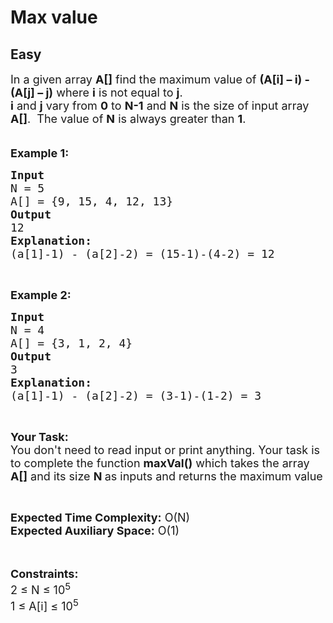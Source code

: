 # Max value
## Easy
<div class="problems_problem_content__Xm_eO"><p><span style="font-size:18px">In a given array <strong>A[]</strong> find the maximum value of <strong>(A[i] – i) - (A[j] – j)</strong> where <strong>i</strong> is not equal to <strong>j</strong>.&nbsp;<br>
<strong>i</strong> and <strong>j</strong> vary from <strong>0</strong> to <strong>N-1</strong> and <strong>N</strong> is the size of input array <strong>A[]</strong>.&nbsp; The value of <strong>N</strong> is always greater than <strong>1</strong>.</span><br>
<br>
<br>
<span style="font-size:18px"><strong>Example 1:</strong></span></p>

<pre><span style="font-size:18px"><strong>Input</strong>
N = 5
A[] = {9, 15, 4, 12, 13}
<strong>Output</strong>
12</span>
<span style="font-size:18px"><strong>Explanation:</strong>
(a[1]-1) - (a[2]-2) = (15-1)-(4-2) = 12</span></pre>

<p>&nbsp;</p>

<p><span style="font-size:18px"><strong>Example 2:</strong></span></p>

<pre><span style="font-size:18px"><strong>Input</strong>
N = 4
A[] = {3, 1, 2, 4}
<strong>Output</strong>
3
<strong>Explanation:</strong>
(a[1]-1) - (a[2]-2) = (3-1)-(1-2) = 3</span>
</pre>

<p>&nbsp;</p>

<p><span style="font-size:18px"><strong>Your Task:&nbsp;&nbsp;</strong><br>
You don't need to read input or print anything. Your task is to complete the function <strong>maxVal()</strong>&nbsp;which takes the array <strong>A[]</strong> and its size <strong>N</strong><strong> </strong>as inputs and returns the maximum value</span></p>

<p>&nbsp;</p>

<p><span style="font-size:18px"><strong>Expected Time Complexity:</strong> O(N)<br>
<strong>Expected Auxiliary Space:</strong> O(1)</span><br>
<br>
&nbsp;</p>

<p><span style="font-size:18px"><strong>Constraints:</strong><br>
2 ≤ N ≤ 10<sup>5</sup><br>
1 ≤ A[i] ≤ 10<sup>5</sup></span></p>
</div>